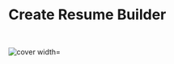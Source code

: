 <h1> Create Resume Builder </h1>
<pre> </pre>
<img src="https://github.com/ankushydv26/friendly-umbrella/blob/Main/cover.png" alt="cover width="600px"/>

